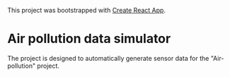 This project was bootstrapped with [Create React App](https://github.com/facebook/create-react-app).

# Air pollution data simulator
The project is designed to automatically generate sensor data for the "Air-pollution" project.
